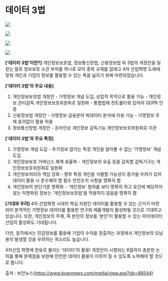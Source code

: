 # 데이터 3법

![](http://www.boannews.com/media/upFiles2/2020/02/1000905185_4466.JPG)

![](http://www.boannews.com/media/upFiles2/2020/02/1000905185_9494.JPG)

![](http://www.boannews.com/media/upFiles2/2020/02/1000905185_7096.JPG)

![](http://www.boannews.com/media/upFiles2/2020/02/1000905185_6650.JPG)



**[‘데이터 3법’이란?]**
개인정보보호법, 정보통신망법, 신용정보법
위 3법의 개정안을 일컫는 말로 정보보호 소관 부처를 하나로 모아 중복 규제를 없애고 4차 산업혁명 도래에 맞춰 개인과 기업이 정보를 활용할 수 있는 폭을 넓히기 위해 마련되었습니다.



**[‘데이터 3법’의 주요 내용]**

1. 개인정보보호법 개정안
   \- 가명정보 개념 도입, 상업적 목적으로 활용 가능
   \- 개인정보 관리감독 개인정보보호위원회로 일원화
   \- 통합법제 컨트롤타워 있어야 GDPR 인증
2. 신용정보법 개정안
   \- 가명정보 금융분야 빅데이터 분석에 이용 가능
   \- 가명정보 주체 동의없이 활용 허용
3.  정보통신망법 개정안
   \- 온라인상 개인정보 감독기능 개인정보보호위원회로 이관



**[‘데이터 3법’의 주요 특징]**

1. 가명정보 개념 도입
   \- 추가정보 없이는 특정 개인을 알아볼 수 없는 ‘가명정보’ 개념 도입
2. 개인정보보호 거버넌스 체계 효율화
   \- 개인정보의 유출 등을 감독할 감독기구는 개인정보보호위원회로 일원화
3. 개인정보처리자 책임 강화
   \- 향후 특정 개인을 식별할 가능성이 증가될 우려가 있어 데이터 활용 시 준수해야 할 필수 안전조치 사항을 명확히 함
4.  개인정보의 판단기준 명확화
   \- ‘개인정보’ 범위를 보다 명확히 하고 요건에 해당하지 않는 익명화된 정보는 ‘개인정보보호법’을 적용하지 않음을 명확히 함



**[기대와 우려]**
4차 산업혁명 시대의 핵심 자원인 데이터를 활용할 수 있는 근거가 마련되어 본격적인 가명정보 데이터를 활용한 연구와 제품개발이 활성화될 것으로 기대하고 있습니다. 또한, 개인정보의 주체, 즉 본인의 정보를 ‘본인’이 활용할 수 있는 마이데이터 산업의 활성화도 기대됩니다.

다만, 일각에서는 민감정보를 활용해 기업이 수익을 창출하는 과정에서 개인정보의 오남용이 발생할 것을 우려하는 목소리도 높습니다.

4차산업 혁명에 원유로 불리는 ‘데이터’의 활용!
개정안이 시행되는 8월까지 충분한 논의를 통해 문제점을 보완해 안전한 데이터 활용이 이루어 질 수 있도록 노력해야 할 것으로 봅니다.

출처 : 보안뉴스(https://www.boannews.com/media/view.asp?idx=86544)

